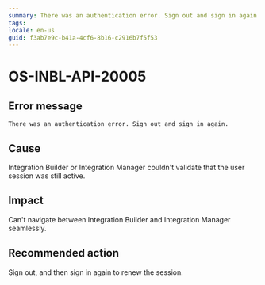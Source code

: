 ```yaml
---
summary: There was an authentication error. Sign out and sign in again.
tags:
locale: en-us
guid: f3ab7e9c-b41a-4cf6-8b16-c2916b7f5f53
---
```


# OS-INBL-API-20005

## Error message

`There was an authentication error. Sign out and sign in again.`

## Cause

Integration Builder or Integration Manager couldn't validate that the user session was still active.

## Impact

Can't navigate between Integration Builder and Integration Manager seamlessly.

## Recommended action

Sign out, and then sign in again to renew the session.
